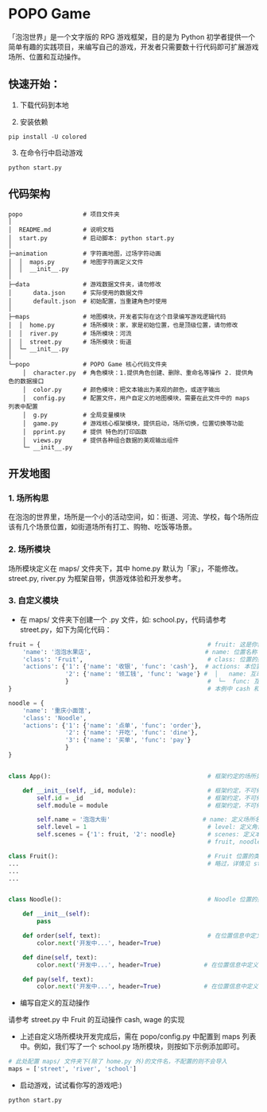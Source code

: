 # POPO Game

「泡泡世界」是一个文字版的 RPG 游戏框架，目的是为 Python 初学者提供一个简单有趣的实践项目，来编写自己的游戏，开发者只需要数十行代码即可扩展游戏场所、位置和互动操作。


## 快速开始：

1. 下载代码到本地

2. 安装依赖

```shell
pip install -U colored
```

3. 在命令行中启动游戏

```shell
python start.py
```

## 代码架构

```shell
popo                 # 项目文件夹
│
│  README.md         # 说明文档
│  start.py          # 启动脚本: python start.py
│
├─animation          # 字符画地图，过场字符动画
│  │  maps.py        # 地图字符画定义文件
│  │  __init__.py    
│
├─data               # 游戏数据文件夹，请勿修改
│      data.json     # 实际使用的数据文件
│      default.json  # 初始配置，当重建角色时使用
│
├─maps               # 地图模块，开发者实际在这个目录编写游戏逻辑代码
│  │  home.py        # 场所模块：家，家是初始位置，也是顶级位置，请勿修改
│  │  river.py       # 场所模块：河流
│  │  street.py      # 场所模块：街道
│  └─ __init__.py
│  
└─popo               # POPO Game 核心代码文件夹
    │  character.py  # 角色模块：1.提供角色创建、删除、重命名等操作 2. 提供角色的数据接口
    │  color.py      # 颜色模块：把文本输出为美观的颜色，或逐字输出
    │  config.py     # 配置文件，用户自定义的地图模块，需要在此文件中的 maps 列表中配置
    │  g.py          # 全局变量模块
    │  game.py       # 游戏核心框架模块，提供启动，场所切换，位置切换等功能
    │  pprint.py     # 提供 特色的打印函数
    │  views.py      # 提供各种组合数据的美观输出组件
    └─ __init__.py
```

## 开发地图

### 1. 场所构思

在泡泡的世界里，场所是一个小的活动空间，如：街道、河流、学校，每个场所应该有几个场景位置，如街道场所有打工、购物、吃饭等场景。

### 2. 场所模块

场所模块定义在 maps/ 文件夹下，其中 home.py 默认为「家」，不能修改。street.py, river.py 为框架自带，供游戏体验和开发参考。

### 3. 自定义模块

- 在 maps/ 文件夹下创建一个 .py 文件，如: school.py，代码请参考 street.py，如下为简化代码：

```python
fruit = {                                               # fruit: 这是你需要定义的位置信息，如下：
    'name': '泡泡水果店',                                # name: 位置名称
    'class': 'Fruit',                                   # class: 位置的类名称，本例为 Fruit，后面需真实定义 class Fruit
    'actions': {'1': {'name': '收银', 'func': 'cash'},  # actions: 本位置中支持的互动操作集合，'1', '2' 为命令编号，必须是字符类型
                '2': {'name': '领工钱', 'func': 'wage'} #  │   name: 互动操作名称 
                }                                       #  └─  func: 互动操作的函数名称，该函数应写在本位置类中 \
}                                                       # 本例中 cash 和 wage 函数都应该写在Fruit类中

noodle = {
    'name': '重庆小面馆',
    'class': 'Noodle',
    'actions': {'1': {'name': '点单', 'func': 'order'},
                '2': {'name': '开吃', 'func': 'dine'},
                '3': {'name': '买单', 'func': 'pay'}
                }
}


class App():                                            # 框架约定的场所类名称，统一为 App，不可修改

    def __init__(self, _id, module):                    # 框架约定，不可修改
        self.id = _id                                   # 框架约定，不可修改
        self.module = module                            # 框架约定，不可修改

        self.name = '泡泡大街'                          # name: 定义场所名称
        self.level = 1                                  # level: 定义角色能够进入此场所的最低等级(待实现)
        self.scenes = {'1': fruit, '2': noodle}         # scenes: 定义本场所包含的位置集合，'1', '2' 为地点编号，必须是字符类型 \
                                                        # fruit, noodle 为上面自定义的位置信息，一定要完整正确  

class Fruit():                                          # Fruit 位置的类
...                                                     # 略过，详情见 street.py 文件
...
...


class Noodle():                                         # Noodle 位置的类

    def __init__(self):                                      
        pass

    def order(self, text):                              # 在位置信息中定义的 order 互动操作函数，必须在此位置类中定义
        color.next('开发中...', header=True)

    def dine(self, text):
        color.next('开发中...', header=True)            # 在位置信息中定义的 dine 互动操作函数，必须在此位置类中定义

    def pay(self, text):
        color.next('开发中...', header=True)            # 在位置信息中定义的 pay 互动操作函数，必须在此位置类中定义

```

- 编写自定义的互动操作

请参考 street.py 中 Fruit 的互动操作 cash, wage 的实现



- 上述自定义场所模块开发完成后，需在 popo/config.py 中配置到 maps 列表中。例如，我们写了一个 school.py 场所模块，则按如下示例添加即可。

```python
# 此处配置 maps/ 文件夹下(除了 home.py 外)的文件名，不配置的则不会导入
maps = ['street', 'river', 'school']

```

- 启动游戏，试试看你写的游戏吧:)

```shell
python start.py
```